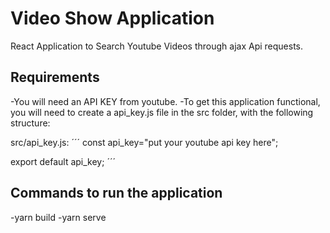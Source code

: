 # Video Show Application 

React Application to Search Youtube Videos through ajax Api requests.

## Requirements

-You will need an API KEY from youtube. 
-To get this application functional, you will need to create a api_key.js file in the src folder, with the following structure:

src/api_key.js:
´´´
const api_key="put your youtube api key here";

export default api_key;
´´´


## Commands to run the application

-yarn build
-yarn serve
